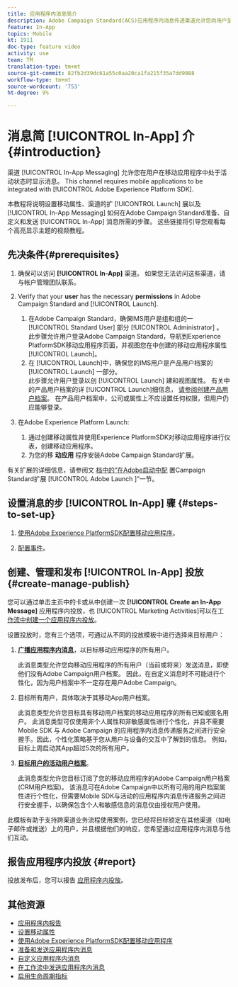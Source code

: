 ```yaml
---
title: 应用程序内消息简介
description: Adobe Campaign Standard(ACS)应用程序内消息传递渠道允许您向用户呈现上下文相关的应用程序内消息，以响应客户在移动应用程序中的实时行为。
feature: In-App
topics: Mobile
kt: 1911
doc-type: feature video
activity: use
team: TM
translation-type: tm+mt
source-git-commit: 82fb2d39dc61a55c0aa20ca1fa215f35a7dd9088
workflow-type: tm+mt
source-wordcount: '753'
ht-degree: 9%

---
```



# 消息简 [!UICONTROL In-App] 介 {#introduction}

渠道 [!UICONTROL In-App Messaging] 允许您在用户在移动应用程序中处于活动状态时显示消息。 This channel requires mobile applications to be integrated with [!UICONTROL Adobe Experience Platform SDK].

本教程将说明设置移动属性、渠道的扩 [!UICONTROL Launch] 展以及 [!UICONTROL In-App Messaging] 如何在Adobe Campaign Standard准备、自定义和发送 [!UICONTROL In-App] 消息所需的步骤。 这些链接将引导您观看每个高亮显示主题的视频教程。

## 先决条件{#prerequisites}

1. 确保可以访问 **[!UICONTROL In-App]** 渠道。 如果您无法访问这些渠道，请与帐户管理团队联系。
1. Verify that your **user** has the necessary **permissions** in Adobe Campaign Standard and [!UICONTROL Launch].

   1. 在Adobe Campaign Standard，确保IMS用户是组和组的一 [!UICONTROL Standard User] 部分 [!UICONTROL Administrator] 。\
      此步骤允许用户登录Adobe Campaign Standard，导航到Experience PlatformSDK移动应用程序页面，并视图您在中创建的移动应用程序属性 [!UICONTROL Launch]。
   1. 在 [!UICONTROL Launch]中，确保您的IMS用户是产品用户档案的 [!UICONTROL Launch] 一部分。\
      此步骤允许用户登录以创 [!UICONTROL Launch] 建和视图属性。 有关中的产品用户档案的详 [!UICONTROL Launch]细信息， [请参阅创建产品用户档案](https://docs.adobelaunch.com/launch-reference/administration/user-permissions#3-create-your-product-profile)。 在产品用户档案中，公司或属性上不应设置任何权限，但用户仍应能够登录。

1. 在Adobe Experience Platform Launch:

   1. 通过创建移动属性并使用Experience PlatformSDK对移动应用程序进行仪表，创建移动应用程序。
   1. 为您的移 **动应用** 程序安装Adobe Campaign Standard扩展。

有关扩展的详细信息，请参阅文 [档中的“在Adobe启动中配](Https://aep-sdks.gitbook.io/docs/using-mobile-extensions/adobe-campaign-standard) 置Campaign Standard扩展 [!UICONTROL Adobe Launch ]”一节。

## 设置消息的步 [!UICONTROL In-App] 骤 {#steps-to-set-up}

1. [使用Adobe Experience PlatformSDK配置移动应用程序](/help/communication-channels/mobile/configure-mobile-apps-using-aep-sdk.md)。

1. [配置事件](/help/communication-channels/mobile/in-app/configure-events.md)。

## 创建、管理和发布 [!UICONTROL In-App] 投放 {#create-manage-publish}

您可以通过单击主页中的卡或从中创建一次 **[!UICONTROL Create an In-App Message]** 应用程序内投放，也 [!UICONTROL Marketing Activities]可以在工 [作流中创建一个应用程序内投放](/help/communication-channels/mobile/in-app/in-app-activity.md)。

设置投放时，您有三个选项，可通过从不同的投放模板中进行选择来目标用户：

1. [**广播应用程序内消息&#x200B;**](/help/communication-channels/mobile/in-app/broadcast-in-app-message.md)，以目标移动应用程序的所有用户。

   此消息类型允许您向移动应用程序的所有用户（当前或将来）发送消息，即使他们没有Adobe Campaign用户档案。 因此，在自定义消息时不可能进行个性化，因为用户档案中不一定存在用户Adobe Campaign。

1. 目标所有用户，具体取决于其移动App用户档案。

   此消息类型允许您目标具有移动用户档案的移动应用程序的所有已知或匿名用户。 此消息类型可仅使用非个人属性和非敏感属性进行个性化，并且不需要 Mobile SDK 与 Adobe Campaign 的应用程序内消息传递服务之间进行安全握手。因此，个性化策略基于您从用户与设备的交互中了解到的信息。 例如，目标上周启动其App超过5次的所有用户。

1. [**目标用户的活动用户档案&#x200B;**](/help/communication-channels/mobile/in-app/target-users-based-on-campaign-profile.md)。

   此消息类型允许您目标订阅了您的移动应用程序的Adobe Campaign用户档案(CRM用户档案)。 该消息可在Adobe Campaign中以所有可用的用户档案属性进行个性化，但需要Mobile SDK与活动的应用程序内消息传递服务之间进行安全握手，以确保包含个人和敏感信息的消息仅由授权用户使用。

此模板有助于支持跨渠道业务流程使用案例，您已经将目标锁定在其他渠道（如电子邮件或推送）上的用户，并且根据他们的响应，您希望通过应用程序内消息与他们互动。

## 报告应用程序内投放 {#report}

投放发布后，您可以报告 [应用程序内投放](/help/communication-channels/mobile/in-app/in-app-reporting.md)。

## 其他资源

* [应用程序内报告](https://docs.adobe.com/content/help/en/campaign-standard/using/reporting/list-of-reports/in-app-report.html)
* [设置移动属性](https://aep-sdks.gitbook.io/docs/getting-started/create-a-mobile-property)
* [使用Adobe Experience PlatformSDK配置移动应用程序](https://helpx.adobe.com/cn/campaign/kb/configuring-app-sdk.html)
* [准备和发送应用程序内消息](https://docs.adobe.com/content/help/en/campaign-standard/using/communication-channels/in-app-messaging/preparing-and-sending-an-in-app-message.html)
* [自定义应用程序内消息](https://docs.adobe.com/content/help/en/campaign-standard/using/communication-channels/in-app-messaging/customizing-an-in-app-message.html)
* [在工作流中发送应用程序内消息](https://docs.adobe.com/content/help/en/campaign-standard/using/managing-processes-and-data/channel-activities/in-app-delivery.html)
* [启用生命周期指标](https://aep-sdks.gitbook.io/docs/getting-started/initialize-the-sdk#enable-lifecycle-metrics)
